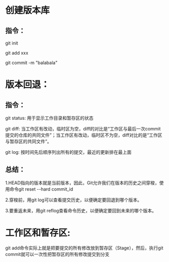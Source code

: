 # 创建版本库
## 指令：
git init

git add xxx

git commit -m "balabala"
# 版本回退：
## 指令：
git status: 用于显示工作目录和暂存区的状态


git diff: 当工作区有改动，临时区为空，diff的对比是“工作区与最后一次commit提交的仓库的共同文件”；当工作区有改动，临时区不为空，diff对比的是“工作区与暂存区的共同文件”。


git log: 按时间先后顺序列出所有的提交，最近的更新排在最上面

## 总结：
1.HEAD指向的版本就是当前版本，因此，Git允许我们在版本的历史之间穿梭，使用命令git reset --hard commit_id


2.穿梭前，用git log可以查看提交历史，以便确定要回退到哪个版本。


3.要重返未来，用git reflog查看命令历史，以便确定要回到未来的哪个版本。

# 工作区和暂存区:
git add命令实际上就是把要提交的所有修改放到暂存区（Stage），然后，执行git commit就可以一次性把暂存区的所有修改提交到分支

